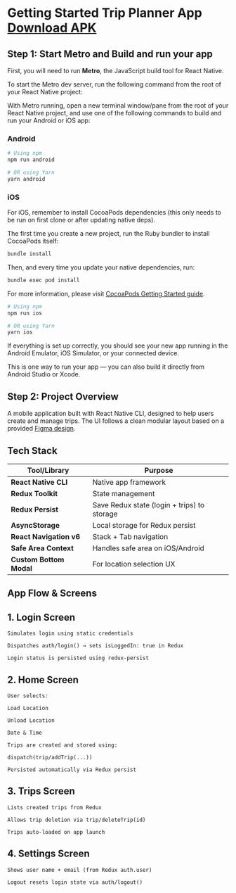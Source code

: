 # Getting Started Trip Planner App [Download APK](app-release.apk)



## Step 1: Start Metro and Build and run your app

First, you will need to run **Metro**, the JavaScript build tool for React Native.

To start the Metro dev server, run the following command from the root of your React Native project:

With Metro running, open a new terminal window/pane from the root of your React Native project, and use one of the following commands to build and run your Android or iOS app:

### Android

```sh
# Using npm
npm run android

# OR using Yarn
yarn android
```

### iOS

For iOS, remember to install CocoaPods dependencies (this only needs to be run on first clone or after updating native deps).

The first time you create a new project, run the Ruby bundler to install CocoaPods itself:

```sh
bundle install
```

Then, and every time you update your native dependencies, run:

```sh
bundle exec pod install
```

For more information, please visit [CocoaPods Getting Started guide](https://guides.cocoapods.org/using/getting-started.html).

```sh
# Using npm
npm run ios

# OR using Yarn
yarn ios
```

If everything is set up correctly, you should see your new app running in the Android Emulator, iOS Simulator, or your connected device.

This is one way to run your app — you can also build it directly from Android Studio or Xcode.

## Step 2: Project Overview
A mobile application built with React Native CLI, designed to help users create and manage trips. The UI follows a clean modular layout based on a provided [Figma design](https://www.figma.com/design/W4igb4ZIwHvpaTRYT8j2oj/Demo-Trip-Create?node-id=4-1139&t=aG5PTrja15uNS0Cd-0).

## Tech Stack

| Tool/Library            | Purpose                                     |
| ----------------------- | ------------------------------------------- |
| **React Native CLI**    | Native app framework                        |
| **Redux Toolkit**       | State management                            |
| **Redux Persist**       | Save Redux state (login + trips) to storage |
| **AsyncStorage**        | Local storage for Redux persist             |
| **React Navigation v6** | Stack + Tab navigation                      |
| **Safe Area Context**   | Handles safe area on iOS/Android            |
| **Custom Bottom Modal** | For location selection UX                   |

## App Flow & Screens

## 1. Login Screen
    Simulates login using static credentials

    Dispatches auth/login() → sets isLoggedIn: true in Redux

    Login status is persisted using redux-persist

## 2. Home Screen
    User selects:

    Load Location

    Unload Location

    Date & Time

    Trips are created and stored using:

    dispatch(trip/addTrip(...))

    Persisted automatically via Redux persist

## 3. Trips Screen
    Lists created trips from Redux

    Allows trip deletion via trip/deleteTrip(id)

    Trips auto-loaded on app launch

## 4. Settings Screen
    Shows user name + email (from Redux auth.user)

    Logout resets login state via auth/logout()